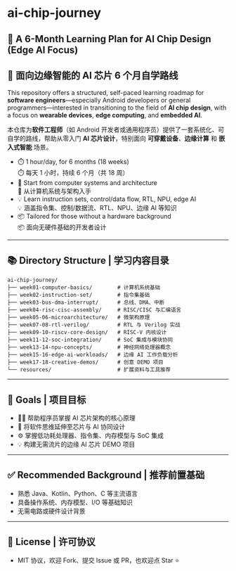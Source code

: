 # ai-chip-journey

## 🌟 A 6-Month Learning Plan for AI Chip Design (Edge AI Focus)  
## 🌟 面向边缘智能的 AI 芯片 6 个月自学路线

This repository offers a structured, self-paced learning roadmap for **software engineers**—especially Android developers or general programmers—interested in transitioning to the field of **AI chip design**, with a focus on **wearable devices**, **edge computing**, and **embedded AI**.

本仓库为**软件工程师**（如 Android 开发者或通用程序员）提供了一套系统化、可自学的路线，帮助从零入门 **AI 芯片设计**，特别面向 **可穿戴设备**、**边缘计算** 和 **嵌入式智能** 场景。

- ⏱️ 1 hour/day, for 6 months (18 weeks)  
  ⏱️ 每天 1 小时，持续 6 个月（共 18 周）
- 🧠 Start from computer systems and architecture  
  🧠 从计算机系统与架构入手
- 💡 Learn instruction sets, control/data flow, RTL, NPU, edge AI  
  💡 涵盖指令集、控制/数据流、RTL、NPU、边缘 AI 等知识
- 📦 Tailored for those without a hardware background  
  📦 面向无硬件基础的开发者设计

---

## 📚 Directory Structure | 学习内容目录

```text
ai-chip-journey/
├── week01-computer-basics/        # 计算机系统基础
├── week02-instruction-set/        # 指令集基础
├── week03-bus-dma-interrupt/      # 总线、DMA、中断
├── week04-risc-cisc-assembly/     # RISC/CISC 与汇编语言
├── week05-06-microarchitecture/   # 微架构原理
├── week07-08-rtl-verilog/         # RTL 与 Verilog 实战
├── week09-10-riscv-core-design/   # RISC-V 内核设计
├── week11-12-soc-integration/     # SoC 集成与模块协同
├── week13-14-npu-concepts/        # 神经网络处理器概念
├── week15-16-edge-ai-workloads/   # 边缘 AI 工作负载分析
├── week17-18-creative-demos/      # 创意 DEMO 项目
└── resources/                     # 扩展资料与工具推荐
```

---
## 🎯 Goals | 项目目标
- 👨‍💻 帮助程序员掌握 AI 芯片架构的核心原理
- 🧠 将软件思维延伸至芯片与 AI 协同设计
- ⚙️ 掌握低功耗处理器、指令集、内存模型与 SoC 集成
- 💡 构建无需流片的边缘 AI 芯片 DEMO 项目

---
## ✅ Recommended Background | 推荐前置基础
- 熟悉 Java、Kotlin、Python、C 等主流语言
- 具备操作系统、内存模型、I/O 等基础知识
- 无需电路或硬件设计背景

---
## 📄 License | 许可协议
- MIT 协议，欢迎 Fork、提交 Issue 或 PR，也欢迎点 Star ⭐️
